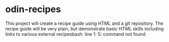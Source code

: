 
# odin-recipes
This project will create a recipe guide using HTML and a git repository.
The recipe guide will be very plain, but demonstrate basic HTML skills
including links to various external recipesbash: line 1: S: command not found

